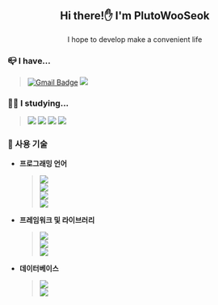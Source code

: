 <div align="center">

## Hi there!✋ I'm PlutoWooSeok

 I hope to develop make a convenient life
 
<div align="left">
 
### 📪 I have...
>[![Gmail Badge](https://img.shields.io/badge/Gmail-d14836?style=flat-square&logo=Gmail&logoColor=white&link=mailto:thelight0804@gmail.com)](mailto:plutoxxx1014@gmail.com)
  <a href="https://lucky-termite-7c1.notion.site/dev-Note-e1d4ebd38a2443e59aa08d81a0c6c9d3" target="Notion"><img src="https://img.shields.io/badge/Notion-000000?style=flat-square&logo=Notion&logoColor=white"/></a>

 
### 👨‍💻 I studying...
><a href="https://github.com/PlutoWooSeok/Java_codingTest" target="Java"><img src="https://img.shields.io/badge/Java-007396?style=flat-square&logo=Java&logoColor=white"/></a>
<a href="https://github.com/PlutoWooSeok/Embeded_software_contest" target="Python"><img src="https://img.shields.io/badge/Python-3776AB?style=flat-square&logo=Python&logoColor=white"/></a>
<a target="HTML5"><img src="https://img.shields.io/badge/HTML-E34F26?style=flat-square&logo=HTML5&logoColor=white"/></a>
<a target="Android Studio"><img src="https://img.shields.io/badge/Android Studio-3DDC84?style=flat-square&logo=AndroidStudio&logoColor=white"/></a>

### 🚀 사용 기술
- **프로그래밍 언어** <br>
  ><a href="https://github.com/PlutoWooSeok/Java_codingTest" target="Java"><img src="https://img.shields.io/badge/Java-007396?style=flat-square&logo=Java&logoColor=white"/></a><br>
  <a href="https://github.com/PlutoWooSeok/JavaScript_project" target="JavaScript"><img src="https://img.shields.io/badge/JavaScript-F7DF1E?style=flat-square&logo=JavaScript&logoColor=black"/></a><br>
  <a href="https://github.com/PlutoWooSeok/Python_project" target="Python"><img src="https://img.shields.io/badge/Python-3776AB?style=flat-square&logo=Python&logoColor=white"/></a><br>
  <a href="https://github.com/PlutoWooSeok/C++_project" target="C++"><img src="https://img.shields.io/badge/C%2B%2B-00599C?style=flat-square&logo=C%2B%2B&logoColor=white"/></a><br>

- **프레임워크 및 라이브러리**<br>
  ><a href="https://github.com/PlutoWooSeok/SpringBoot_project" target="SpringBoot"><img src="https://img.shields.io/badge/Spring%20Boot-6DB33F?style=flat-square&logo=Spring&logoColor=white"/></a><br>
  <a href="https://github.com/PlutoWooSeok/Thymeleaf_project" target="Thymeleaf"><img src="https://img.shields.io/badge/Thymeleaf-005F0F?style=flat-square&logo=Thymeleaf&logoColor=white"/></a><br>
  <a href="https://github.com/PlutoWooSeok/Vue_project" target="Vue"><img src="https://img.shields.io/badge/Vue.js-42b883?style=flat-square&logo=Vue.js&logoColor=white"/></a><br>

- **데이터베이스**<br>
  ><a href="https://github.com/PlutoWooSeok/MySQL_project" target="MySQL"><img src="https://img.shields.io/badge/MySQL-4479A1?style=flat-square&logo=MySQL&logoColor=white"/></a><br>
  <a href="https://github.com/PlutoWooSeok/SQL_project" target="SQL"><img src="https://img.shields.io/badge/SQL-003B57?style=flat-square&logo=SQL&logoColor=white"/></a>

 

 </div>
